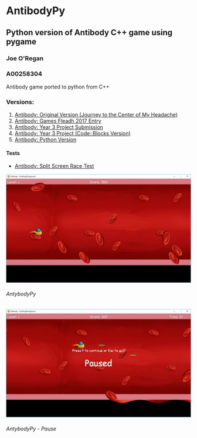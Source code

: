 # AntibodyPy
## Python version of Antibody C++ game using pygame
### Joe O'Regan
### A00258304

Antibody game ported to python from C++

### Versions:

1. [Antibody: Original Version (Journey to the Center of My Headache)](https://github.com/joeaoregan/LIT-Yr3-Project-Antibody/tree/master/AntibodyV1-JourneyToTheCenterOfMyHeadache "Antibody: Original Title")
2. [Antibody: Games Fleadh 2017 Entry](https://github.com/joeaoregan/LIT-Yr3-Project-Antibody/tree/master/AntibodyV2-GamesFleadhEntry "Antibody: Games Fleadh 2017 Entry")
3. [Antibody: Year 3 Project Submission](https://github.com/joeaoregan/LIT-Yr3-Project-Antibody/tree/master/AntibodyV3-Year3ProjectSubmission "LIT Games Design & Development Year 3 Project Submission")
4. [Antibody: Year 3 Project (Code::Blocks Version)](https://github.com/joeaoregan/LIT-Yr3-Project-Antibody/tree/master/AntibodyV4-CodeBlocks "LIT Games Design & Development Year 3 Project (Code::Blocks Version)")
5. [Antibody: Python Version](https://github.com/joeaoregan/AntibodyPy "Antibody: Python Version")

#### Tests

* [Antibody: Split Screen Race Test](https://github.com/joeaoregan/LIT-Yr3-Project-Antibody/tree/master/Split-Screen%20Race%20Mode "Antibody: Split Screen Test")

![AntibodyPy](https://raw.githubusercontent.com/joeaoregan/AntibodyPy/master/Screenshots/screenshot1.jpg "AntibodyPy")
###### AntybodyPy

![AntibodyPy: Pause](https://raw.githubusercontent.com/joeaoregan/AntibodyPy/master/Screenshots/screenshot2.jpg "AntibodyPy: Pause")
###### AntybodyPy - Pause